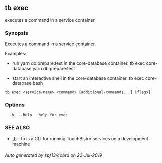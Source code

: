 ## tb exec

executes a command in a service container

### Synopsis

Executes a command in a service container.

Examples:
- run yarn db:prepare:test in the core-database container.
	tb exec core-database yarn db:prepare:test

- start an interactive shell in the core-database container.
	tb exec core-database bash

```
tb exec <service-name> <command> [additional-commands...] [flags]
```

### Options

```
  -h, --help   help for exec
```

### SEE ALSO

* [tb](tb.md)	 - tb is a CLI for running TouchBistro services on a development machine

###### Auto generated by spf13/cobra on 22-Jul-2019
